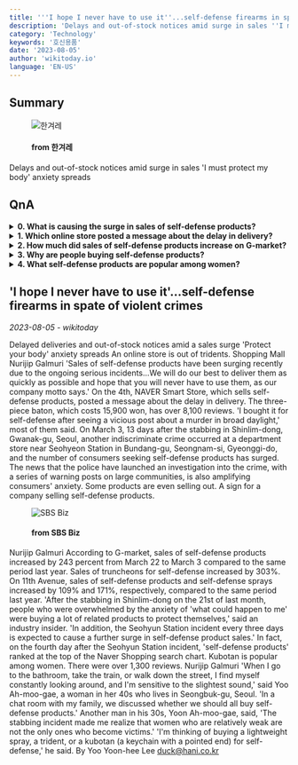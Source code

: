 ```yaml
---
title: '''I hope I never have to use it''...self-defense firearms in spate of violent crimes'
description: 'Delays and out-of-stock notices amid surge in sales ''I must protect my body'' anxiety spreads'
category: 'Technology'
keywords: '호신용품'
date: '2023-08-05'
author: 'wikitoday.io'
language: 'EN-US'
---
```


## Summary



<figure>
    <img src="https://flexible.img.hani.co.kr/flexible/normal/640/307/imgdb/original/2023/0804/20230804502176.jpg" alt="한겨레" />
    <figcaption>
        <h4> from 한겨레</h4>
    </figcaption>
</figure>


Delays and out-of-stock notices amid surge in sales 'I must protect my body' anxiety spreads


## QnA


<details>
    <summary><b>0. What is causing the surge in sales of self-defense products?</b></summary>
    The surge in sales of self-defense products is being caused by ongoing serious incidents and the anxiety of individuals wanting to protect themselves.
</details>

<details>
    <summary><b>1. Which online store posted a message about the delay in delivery?</b></summary>
    NAVER Smart Store, which sells self-defense products, posted a message about the delay in delivery.
</details>

<details>
    <summary><b>2. How much did sales of self-defense products increase on G-market?</b></summary>
    Sales of self-defense products on G-market increased by 243 percent from March 22 to March 3 compared to the same period last year.
</details>

<details>
    <summary><b>3. Why are people buying self-defense products?</b></summary>
    People are buying self-defense products due to the anxiety of potential harm and the need to protect themselves.
</details>

<details>
    <summary><b>4. What self-defense products are popular among women?</b></summary>
    Kubotan, a keychain with a pointed end, is popular among women for self-defense.
</details>



## 'I hope I never have to use it'...self-defense firearms in spate of violent crimes

_2023-08-05 - wikitoday_

Delayed deliveries and out-of-stock notices amid a sales surge 'Protect your body' anxiety spreads An online store is out of tridents. Shopping Mall Nurijip Galmuri 'Sales of self-defense products have been surging recently due to the ongoing serious incidents...We will do our best to deliver them as quickly as possible and hope that you will never have to use them, as our company motto says.' On the 4th, NAVER Smart Store, which sells self-defense products, posted a message about the delay in delivery. The three-piece baton, which costs 15,900 won, has over 8,100 reviews. 'I bought it for self-defense after seeing a vicious post about a murder in broad daylight,' most of them said. On March 3, 13 days after the stabbing in Shinlim-dong, Gwanak-gu, Seoul, another indiscriminate crime occurred at a department store near Seohyeon Station in Bundang-gu, Seongnam-si, Gyeonggi-do, and the number of consumers seeking self-defense products has surged. The news that the police have launched an investigation into the crime, with a series of warning posts on large communities, is also amplifying consumers' anxiety. Some products are even selling out. A sign for a company selling self-defense products.


<figure>
    <img src="https://img.biz.sbs.co.kr/upload/2023/08/04/ixf1691116949643.jpg" alt="SBS Biz" />
    <figcaption>
        <h4> from SBS Biz</h4>
    </figcaption>
</figure>


Nurijip Galmuri According to G-market, sales of self-defense products increased by 243 percent from March 22 to March 3 compared to the same period last year. Sales of truncheons for self-defense increased by 303%. On 11th Avenue, sales of self-defense products and self-defense sprays increased by 109% and 171%, respectively, compared to the same period last year. 'After the stabbing in Shinlim-dong on the 21st of last month, people who were overwhelmed by the anxiety of 'what could happen to me' were buying a lot of related products to protect themselves,' said an industry insider. 'In addition, the Seohyun Station incident every three days is expected to cause a further surge in self-defense product sales.' In fact, on the fourth day after the Seohyun Station incident, 'self-defense products' ranked at the top of the Naver Shopping search chart. Kubotan is popular among women. There were over 1,300 reviews. Nurijip Galmuri 'When I go to the bathroom, take the train, or walk down the street, I find myself constantly looking around, and I'm sensitive to the slightest sound,' said Yoo Ah-moo-gae, a woman in her 40s who lives in Seongbuk-gu, Seoul. 'In a chat room with my family, we discussed whether we should all buy self-defense products.' Another man in his 30s, Yoon Ah-moo-gae, said, 'The stabbing incident made me realize that women who are relatively weak are not the only ones who become victims.' 'I'm thinking of buying a lightweight spray, a trident, or a kubotan (a keychain with a pointed end) for self-defense,' he said. By Yoo Yoon-hee Lee duck@hani.co.kr
